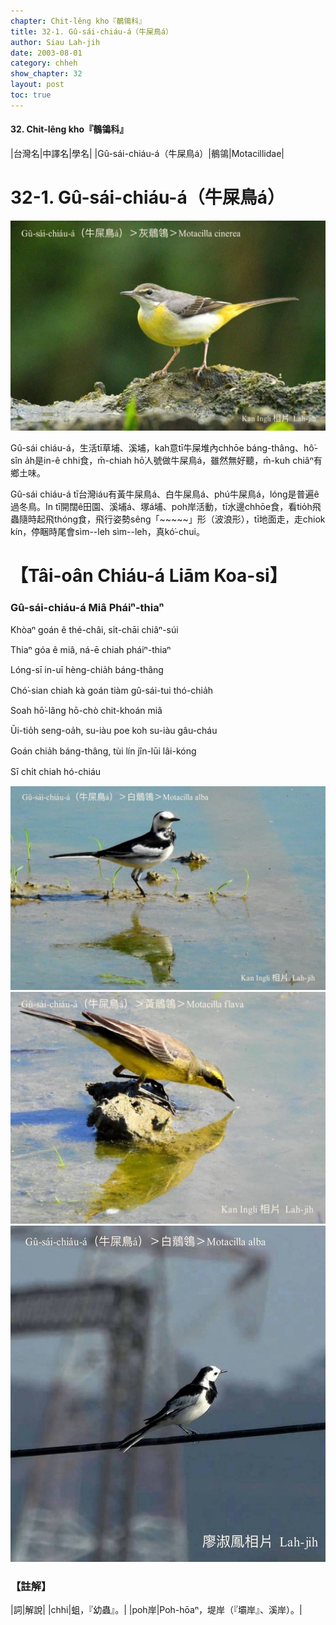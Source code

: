 ```yaml
---
chapter: Chit-lêng kho『鶺鴒科』
title: 32-1. Gû-sái-chiáu-á（牛屎鳥á）
author: Siau Lah-jih
date: 2003-08-01
category: chheh
show_chapter: 32
layout: post
toc: true
---
```


#### 32. Chit-lêng kho『鶺鴒科』


|台灣名|中譯名|學名|
|Gû-sái-chiáu-á（牛屎鳥á）|鶺鴒|Motacillidae|

# 32-1. Gû-sái-chiáu-á（牛屎鳥á）

![](../too5/32/32-1-2.Gû-sái-chiáu-á.jpg)


Gû-sái chiáu-á，生活tī草埔、溪埔，kah意tī牛屎堆內chhōe  báng-thâng、hô͘-sîn a̍h是in-ê chhi食，m̄-chiah hō͘人號做牛屎鳥á，雖然無好聽，m̄-kuh chiâⁿ有鄉土味。

Gû-sái chiáu-á tī台灣iáu有黃牛屎鳥á、白牛屎鳥á、phú牛屎鳥á，lóng是普遍ê過冬鳥。In tī開闊ê田園、溪埔á、塚á埔、poh岸活動，tī水邊chhōe食，看tio̍h飛蟲隨時起飛thóng食，飛行姿勢sêng「~~~~~」形（波浪形），tī地面走，走chiok kín，停睏時尾會sìm--leh sìm--leh，真kó͘-chui。




# 【Tâi-oân Chiáu-á Liām Koa-si】

### **Gû-sái-chiáu-á Miâ Pháiⁿ-thiaⁿ**

Khòaⁿ goán ê thé-châi, si̍t-chāi chiâⁿ-súi

Thiaⁿ góa ê miâ, ná-ē chiah pháiⁿ-thiaⁿ

Lóng-sī in-uī hèng-chia̍h báng-thâng

Chó͘-sian chiah kà goán tiàm gû-sái-tui thó-chia̍h

Soah hō͘-lâng hō-chò chit-khoán miâ

Ūi-tio̍h seng-oa̍h, su-iàu poe koh su-iàu gâu-cháu

Goán chia̍h báng-thâng, tùi lín jîn-lūi lâi-kóng

Sī chi̍t chiah hó-chiáu


![](../too5/32/32-1-1.Gû-sái-chiáu-á.jpg)
![](../too5/32/32-1-3.Gû-sái-chiáu-á.jpg)
![](../too5/32/32-1-4.Gû-sái-chiáu-á.jpg)


### 【註解】

|詞|解說|
|chhi|蛆，『幼蟲』。|
|poh岸|Poh-hōaⁿ，堤岸（『壩岸』、溪岸）。|



